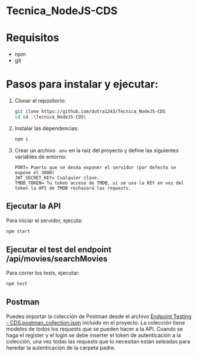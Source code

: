 ﻿# Tecnica_NodeJS-CDS

# Requisitos
- npm
- git

# Pasos para instalar y ejecutar:
1. Clonar el repositorio:
   ```bash
   git clone https://github.com/dutra1243/Tecnica_NodeJS-CDS
   cd cd .\Tecnica_NodeJS-CDS\
    ```

2. Instalar las dependencias:
    ```bash
    npm i
    ```

3. Crear un archivo `.env` en la raíz del proyecto y define las siguientes variables de entorno:
    ```env
    PORT= Puerto que se desea exponer el servidor (por defecto se expone el 3000)
    JWT_SECRET_KEY= Cualquier clave.
    TMDB_TOKEN= Tu token acceso de TMDB, sí se usa la KEY en vez del token la API de TMDB rechazará las requests.
    ```

## Ejecutar la API
Para iniciar el servidor, ejecuta:
```bash
npm start
```

## Ejecutar el test del endpoint /api/movies/searchMovies
Para correr los tests, ejecutar:
```bash
npm test
```

## Postman

Puedes importar la colección de Postman desde el archivo [Endpoint Testing - CDS.postman_collection.json](https://github.com/dutra1243/Tecnica_NodeJS-CDS/blob/main/Endpoint%20Testing%20-%20CDS.postman_collection.json) incluido en el proyecto.
La colección tiene modelos de todos los requests que se pueden hacer a la API. Cuando se haga el register y el login se debe inserter el token de autenticación a la colección, una vez todas las requests que lo necesitan están seteadas para heredar la autenticación de la carpeta padre.


